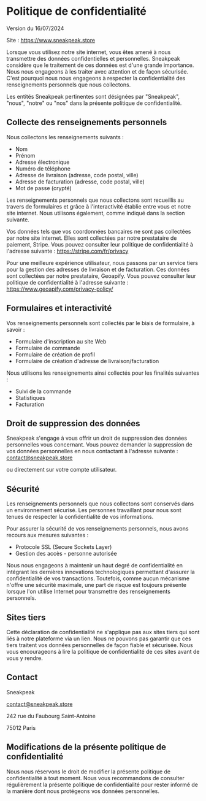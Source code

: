 # Politique de confidentialité

Version du 16/07/2024

Site : https://www.sneakpeak.store

Lorsque vous utilisez notre site internet, vous êtes amené à nous transmettre des données confidentielles et personnelles. Sneakpeak considère que le traitement de ces données est d'une grande importance. Nous nous engageons à les traiter avec attention et de façon sécurisée. C'est pourquoi nous nous engageons à respecter la confidentialité des renseignements personnels que nous collectons.

Les entités Sneakpeak pertinentes sont désignées par "Sneakpeak", "nous", "notre" ou "nos" dans la présente politique de confidentialité.

## Collecte des renseignements personnels

Nous collectons les renseignements suivants :

- Nom
- Prénom
- Adresse électronique
- Numéro de téléphone
- Adresse de livraison (adresse, code postal, ville)
- Adresse de facturation (adresse, code postal, ville)
- Mot de passe (crypté)

Les renseignements personnels que nous collectons sont recueillis au travers de formulaires et grâce à l'interactivité établie entre vous et notre site internet. Nous utilisons également, comme indiqué dans la section suivante.

Vos données tels que vos coordonnées bancaires ne sont pas collectées par notre site internet. Elles sont collectées par notre prestataire de paiement, Stripe. Vous pouvez consulter leur politique de confidentialité à l'adresse suivante : https://stripe.com/fr/privacy

Pour une meilleure expérience utilisateur, nous passons par un service tiers pour la gestion des adresses de livraison et de facturation. Ces données sont collectées par notre prestataire, Geoapify. Vous pouvez consulter leur politique de confidentialité à l'adresse suivante : https://www.geoapify.com/privacy-policy/

## Formulaires et interactivité

Vos renseignements personnels sont collectés par le biais de formulaire, à savoir :

- Formulaire d'inscription au site Web
- Formulaire de commande
- Formulaire de création de profil
- Formulaire de création d'adresse de livraison/facturation

Nous utilisons les renseignements ainsi collectés pour les finalités suivantes :

- Suivi de la commande
- Statistiques
- Facturation

## Droit de suppression des données

Sneakpeak s'engage à vous offrir un droit de suppression des données personnelles vous concernant. Vous pouvez demander la suppression de vos données personnelles en nous contactant à l'adresse suivante : contact@sneakpeak.store

ou directement sur votre compte utilisateur.

## Sécurité

Les renseignements personnels que nous collectons sont conservés dans un environnement sécurisé. Les personnes travaillant pour nous sont tenues de respecter la confidentialité de vos informations.

Pour assurer la sécurité de vos renseignements personnels, nous avons recours aux mesures suivantes :

- Protocole SSL (Secure Sockets Layer)
- Gestion des accès - personne autorisée

Nous nous engageons à maintenir un haut degré de confidentialité en intégrant les dernières innovations technologiques permettant d'assurer la confidentialité de vos transactions. Toutefois, comme aucun mécanisme n'offre une sécurité maximale, une part de risque est toujours présente lorsque l'on utilise Internet pour transmettre des renseignements personnels.

## Sites tiers

Cette déclaration de confidentialité ne s'applique pas aux sites tiers qui sont liés à notre plateforme
via un lien. Nous ne pouvons pas garantir que ces tiers traitent vos données personnelles de façon
fiable et sécurisée. Nous vous encourageons à lire la politique de confidentialité de ces sites avant
de vous y rendre.

## Contact

Sneakpeak

contact@sneakpeak.store

242 rue du Faubourg Saint-Antoine

75012 Paris

## Modifications de la présente politique de confidentialité

Nous nous réservons le droit de modifier la présente politique de confidentialité à tout moment. Nous vous recommandons de consulter régulièrement la présente politique de confidentialité pour rester informé de la manière dont nous protégeons vos données personnelles.
